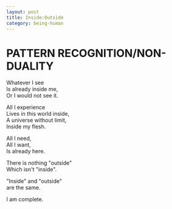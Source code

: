 ```yaml
---
layout: post
title: Inside:Outside
category: being-human
---
```


# PATTERN RECOGNITION/NON-DUALITY

Whatever I see  
Is already inside me,  
Or I would not see it.

All I experience  
Lives in this world inside,  
A universe without limit,  
Inside my flesh.

All I need,  
All I want,  
Is already here.

There is nothing "outside"  
Which isn't "inside".

"Inside" and "outside"  
are the same.

I am complete.
